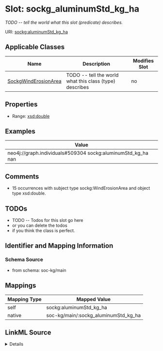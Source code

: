 

# Slot: sockg_aluminumStd_kg_ha


_TODO -- tell the world what this slot (predicate) describes._





URI: [sockg:aluminumStd_kg_ha](http://www.semanticweb.org/sockg/ontologies/2024/0/soil-carbon-ontology/aluminumStd_kg_ha)



<!-- no inheritance hierarchy -->





## Applicable Classes

| Name | Description | Modifies Slot |
| --- | --- | --- |
| [SockgWindErosionArea](../classes/SockgWindErosionArea.md) | TODO -- tell the world what this class (type) describes |  no  |







## Properties

* Range: [xsd:double](http://www.w3.org/2001/XMLSchema#double)






## Examples

| Value |
| --- |
| neo4j://graph.individuals#509304 sockg:aluminumStd_kg_ha nan |

## Comments

* 15 occurrences with subject type sockg:WindErosionArea and object type xsd:double.

## TODOs

* TODO -- Todos for this slot go here
* or you can delete the todos
* if you think the class is perfect.

## Identifier and Mapping Information







### Schema Source


* from schema: soc-kg/main




## Mappings

| Mapping Type | Mapped Value |
| ---  | ---  |
| self | sockg:aluminumStd_kg_ha |
| native | soc-kg/main/:sockg_aluminumStd_kg_ha |




## LinkML Source

<details>
```yaml
name: sockg_aluminumStd_kg_ha
description: TODO -- tell the world what this slot (predicate) describes.
todos:
- TODO -- Todos for this slot go here
- or you can delete the todos
- if you think the class is perfect.
comments:
- 15 occurrences with subject type sockg:WindErosionArea and object type xsd:double.
examples:
- value: neo4j://graph.individuals#509304 sockg:aluminumStd_kg_ha nan
from_schema: soc-kg/main
rank: 1000
slot_uri: sockg:aluminumStd_kg_ha
alias: sockg_aluminumStd_kg_ha
domain_of:
- sockg_WindErosionArea
range: double

```
</details>